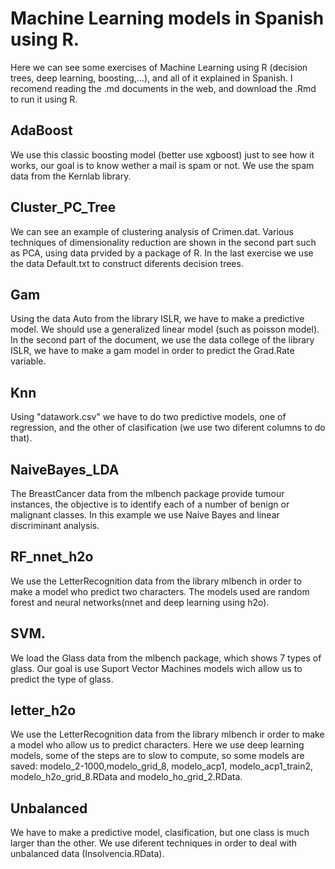 # Machine Learning models in Spanish using R.

Here we can see some exercises of Machine Learning using R (decision trees, deep learning, boosting,...), and all of it explained in Spanish.
I recomend reading the .md documents in the web, and download the .Rmd to run it using R.

## AdaBoost
We use this classic boosting model (better use xgboost) just to see how it works, our goal is to know wether a mail is spam or not. We use 
the spam data from the Kernlab library.

## Cluster_PC_Tree

We can see an example of clustering analysis of Crimen.dat. Various techniques of dimensionality reduction are shown in the second part such as PCA, using data prvided by a package of R.
In the last exercise we use the data Default.txt to construct diferents decision trees.

## Gam

 Using the data Auto from the library ISLR, we have to make a predictive model. We should use a generalized linear model (such as poisson model).
In the second part of the document, we use the data college of the library ISLR, we have to make a gam model in order to predict the Grad.Rate variable.

## Knn

Using "datawork.csv" we have to do two predictive models, one of regression, and the other of clasification (we use
two diferent columns to do that).

## NaiveBayes_LDA

 The BreastCancer data from the mlbench package provide tumour instances, the objective is to identify each of a number of benign or malignant classes. In this example we use 
Naive Bayes and linear discriminant analysis.

## RF_nnet_h2o

We use the LetterRecognition data from the library mlbench in order to make a model who predict two characters. The models used are random forest and neural networks(nnet and deep learning using h2o).

## SVM.

We load the Glass data from the mlbench package, which shows 7 types of glass. Our goal is use Suport Vector Machines models wich allow us to predict the type of glass.

## letter_h2o

We use the LetterRecognition data from the library mlbench ir order to make a model who allow us to predict characters. Here we use deep learning models, some of the steps are to slow to 
compute, so some models are saved: modelo_2-1000,modelo_grid_8, modelo_acp1, modelo_acp1_train2, modelo_h2o_grid_8.RData and modelo_ho_grid_2.RData.

## Unbalanced

 We have to make a predictive model, clasification, but one class is much larger than the other. We use diferent techniques in order to deal with unbalanced data (Insolvencia.RData).

